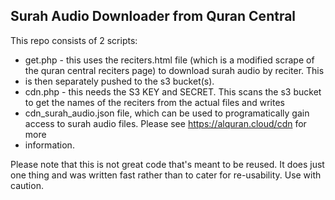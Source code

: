 ## Surah Audio Downloader from Quran Central

This repo consists of 2 scripts:

* get.php - this uses the reciters.html file (which is a modified scrape of the quran central reciters page) to download surah audio by reciter. This
* is then separately pushed to the s3 bucket(s).
* cdn.php - this needs the S3 KEY and SECRET. This scans the s3 bucket to get the names of the reciters from the actual files and writes
* cdn_surah_audio.json file, which can be used to programatically gain access to surah audio files. Please see https://alquran.cloud/cdn for more
* information.

Please note that this is not great code that's meant to be reused. It does just one thing and was written fast rather than to cater for re-usability.
Use with caution.
